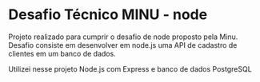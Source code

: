 # Desafio Técnico MINU - node

Projeto realizado para cumprir o desafio de node proposto pela Minu.
Desafio consiste em desenvolver em node.js uma API de cadastro de clientes em um banco de dados.

Utilizei nesse projeto Node.js com Express e banco de dados PostgreSQL